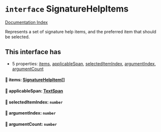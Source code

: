 # `interface` SignatureHelpItems

[Documentation Index](../README.md)

Represents a set of signature help items, and the preferred item that should be selected.

## This interface has

- 5 properties:
[items](#-items-signaturehelpitem),
[applicableSpan](#-applicablespan-textspan),
[selectedItemIndex](#-selecteditemindex-number),
[argumentIndex](#-argumentindex-number),
[argumentCount](#-argumentcount-number)


#### 📄 items: [SignatureHelpItem](../interface.SignatureHelpItem/README.md)\[]



#### 📄 applicableSpan: [TextSpan](../interface.TextSpan/README.md)



#### 📄 selectedItemIndex: `number`



#### 📄 argumentIndex: `number`



#### 📄 argumentCount: `number`



